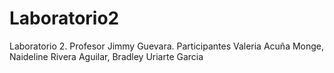 # Laboratorio2
Laboratorio 2. Profesor Jimmy Guevara. Participantes Valeria Acuña Monge, Naideline Rivera Aguilar, Bradley Uriarte Garcia
